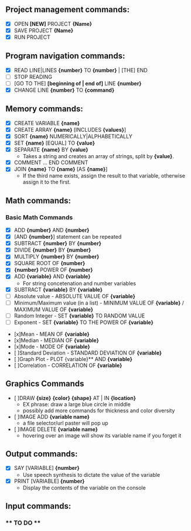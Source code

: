 ## Project management commands:

-   [x] OPEN **[NEW]** PROJECT **{Name}**
-   [x] SAVE PROJECT **{Name}**
-   [x] RUN PROJECT

## Program navigation commands:

-   [x] READ LINE|LINES **{number}** TO **{number}** | [THE] END
-   [ ] STOP READING
-   [ ] [GO TO THE] **[beginning of | end of]** LINE **{number}**
-   [x] CHANGE LINE **{number}** TO **{command}**

## Memory commands:

-   [x] CREATE VARIABLE **{name}**
-   [x] CREATE ARRAY **{name}** [INCLUDES **{values}**]
-   [x] SORT **{name}** NUMERICALLY|ALPHABETICALLY
-   [x] SET **{name}** [EQUAL] TO **{value}**
-   [x] SEPARATE **{name}** BY **{value}**
    -   Takes a string and creates an array of strings, split by **{value}**.
-   [x] COMMENT ... END COMMENT
-   [x] JOIN **{name}** TO **{name}** [AS **{name}**]
    -   If the third name exists, assign the result to that variable, otherwise assign it to the first.

## Math commands:

### Basic Math Commands

-   [x] ADD **{number}** AND **{number}**
-   [x] [AND **{number}**] statement can be repeated
-   [x] SUBTRACT **{number}** BY **{number}**
-   [x] DIVIDE **{number}** BY **{number}**
-   [x] MULTIPLY **{number}** BY **{number}**
-   [x] SQUARE ROOT OF **{number}**
-   [x] **{number}** POWER OF **{number}**
-   [x] ADD **{variable}** AND **{variable}**
    -   For string concetenation and number variables
-   [x] SUBTRACT **{variable}** BY **{variable}**
-   [ ] Absolute value - ABSOLUTE VALUE OF **{variable}**
-   [ ] Minimum/Maximum value (in a list) - MINIMUM VALUE OF **{variable}** / MAXIMUM VALUE OF **{variable}** 
-   [ ] Random Integer - SET **{variable}** TO RANDOM VALUE
-   [ ] Exponent - SET **{variable}** TO THE POWER OF **{variable}**
-   [x]Mean - MEAN OF **{variable}**
-   [x]Median - MEDIAN OF **{variable}**
-   [x]Mode - MODE OF **{variable}** 
-   [ ]Standard Deviation - STANDARD DEVIATION OF **{variable}**
-   [ ]Graph Plot - PLOT {variable}** AND **{variable}**
-   [ ]Correlation - CORRELATION OF **{variable}**

## Graphics Commands

-	[ ]DRAW **{size}** **{color}** **{shape}** AT | IN **{location}**
	-	EX phrase: draw a large blue circle in middle
	-	possibly add more commands for thickness and color diversity
-	[ ]IMAGE ADD **{variable name}**
	-	a file selector/url paster will pop up
-	[ ]IMAGE DELETE **{variable name}**
	-	hovering over an image will show its variable name if you forget it
 
## Output commands:

-   [x] SAY [VARIABLE] **{number}**
    -   Use speech synthesis to dictate the value of the variable
-   [x] PRINT [VARIABLE] **{number}**
    -   Display the contents of the variable on the console

## Input commands:

### ** TO DO **
